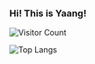 ### Hi! This is Yaang!

<!--
**Y-aang/Y-aang** is a ✨ _special_ ✨ repository because its `README.md` (this file) appears on your GitHub profile.

Here are some ideas to get you started:

🔭 I’m currently working on ...
- 🌱 I’m currently learning ...
- 👯 I’m looking to collaborate on ...
- 🤔 I’m looking for help with ...
- 💬 Ask me about ...
- 📫 How to reach me: ...
- 😄 Pronouns: ...
- ⚡ Fun fact: ...
-->
![Visitor Count](https://profile-counter.glitch.me/Y-aang/count.svg)

![Top Langs](https://github-readme-stats.vercel.app/api/top-langs/?username=Y-aang&layout=compact&theme=tokyonight)
